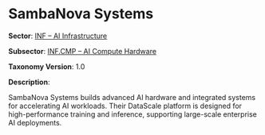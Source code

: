 # SambaNova Systems

**Sector**: [INF – AI Infrastructure](../taxonomy/inf.md)

**Subsector**: [INF.CMP – AI Compute Hardware](../taxonomy/inf.cmp.md)

**Taxonomy Version**: 1.0

**Description**:

SambaNova Systems builds advanced AI hardware and integrated systems for accelerating AI workloads. Their DataScale platform is designed for high-performance training and inference, supporting large-scale enterprise AI deployments. 
